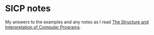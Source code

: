 # SICP notes
My answers to the examples and any notes as I read [The Structure and Interpretation of Computer Programs](http://mitpress.mit.edu/sicp/full-text/book/book.html).

